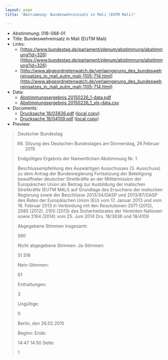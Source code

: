 ```yaml
---
layout: page
title: "Abstimmung: Bundeswehreinsatz in Mali (EUTM Mali)"

---
```


* Abstimmung: 018-088-01
* Title: Bundeswehreinsatz in Mali (EUTM Mali)
* Links: 
    * [https://www.bundestag.de/parlament/plenum/abstimmung/abstimmung?id=326](https://www.bundestag.de/parlament/plenum/abstimmung/abstimmung?id=326)
    * [http://www.abgeordnetenwatch.de/verlaengerung_des_bundeswehreinsatzes_in_mali_eutm_mali-1105-714.html](http://www.abgeordnetenwatch.de/verlaengerung_des_bundeswehreinsatzes_in_mali_eutm_mali-1105-714.html)
* Data: 
    * [Abstimmungsergebnis 20150226_1-data.pdf](/res/abstimmungsliste/20150226_1-data.pdf)
    * [Abstimmungsergebnis 20150226_1_xls-data.csv](/res/abstimmungsliste/analyses/20150226_1_xls-data.csv)
* Documents: 
    * [Drucksache 18/03836.pdf](http://dip21.bundestag.de/dip21/btd/18/038/1803836.pdf) ([local copy](/res/abstimmungsdaten/018-088-01/1803836.pdf))
    * [Drucksache 18/04109.pdf](http://dip21.bundestag.de/dip21/btd/18/041/1804109.pdf) ([local copy](/res/abstimmungsdaten/018-088-01/1804109.pdf))
* Preview: 
> Deutscher Bundestag
> 
> 88. Sitzung des Deutschen Bundestages
> am Donnerstag, 26.Februar 2015
> 
> Endgültiges Ergebnis der Namentlichen Abstimmung Nr. 1
> 
> Beschlussempfehlung des Auswärtigen Ausschusses (3. Ausschuss) zu dem Antrag der
> Bundesregierung
> Fortsetzung der Beteiligung bewaffneter deutscher Streitkräfte an der Militärmission der
> Europäischen Union als Beitrag zur Ausbildung der malischen Streitkräfte (EUTM MALI)
> auf Grundlage des Ersuchens der malischen Regierung sowie der Beschlüsse
> 2013/34/GASP und 2013/87/GASP des Rates der Europäischen Union (EU) vom 17. Januar
> 2013 und vom 18. Februar 2013 in Verbindung mit den Resolutionen 2071 (2012), 2085
> (2012), 2100 (2013) des Sicherheitsrates der Vereinten Nationen sowie 2164 (2014) vom 25.
> Juni 2014
> Drs. 18/3836 und 18/4109
> 
> Abgegebene Stimmen insgesamt:
> 
> 580
> 
> Nicht abgegebene Stimmen:
> Ja-Stimmen:
> 
> 51
> 516
> 
> Nein-Stimmen:
> 
> 61
> 
> Enthaltungen:
> 
> 3
> 
> Ungültige:
> 
> 0
> 
> Berlin, den 26.02.2015
> 
> Beginn:
> Ende:
> 
> 14:47
> 14:50
> Seite:
> 
> 1
> 
> 
